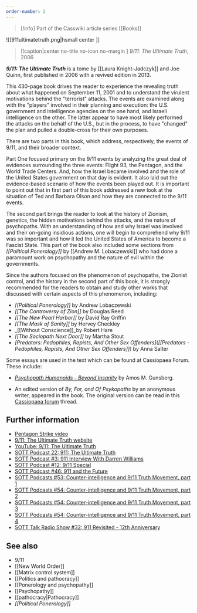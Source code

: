```yaml
---
order-number: 2
---
```

> [!info] Part of the Casswiki article series [[Books]]

![[911ultimatetruth.png|hsmall center ]]
> [!caption|center no-title no-icon no-margin ]
> _9/11: The Ultimate Truth_, 2006

_**9/11: The Ultimate Truth**_ is a tome by [[Laura Knight-Jadczyk]] and Joe Quinn, first published in 2006 with a revived edition in 2013.

This 430-page book drives the reader to experience the revealing truth about what happened on September 11, 2001 and to understand the virulent motivations behind the "terrorist" attacks. The events are examined along with the "players" involved in their planning and execution: the U.S. government and intelligence agencies on the one hand, and Israeli intelligence on the other. The latter appear to have most likely performed the attacks on the behalf of the U.S., but in the process, to have "changed" the plan and pulled a double-cross for their own purposes.

There are two parts in this book, which address, respectively, the events of 9/11, and their broader context.

Part One focused primary on the 9/11 events by analyzing the great deal of evidences surrounding the three events: Flight 93, the Pentagon, and the World Trade Centers. And, how the Israel became involved and the role of the United States government on that day is evident. It also laid out the evidence-based scenario of how the events been played out. It is important to point out that in first part of this book addressed a new look at the situation of Ted and Barbara Olson and how they are connected to the 9/11 events.

The second part brings the reader to look at the history of Zionism, genetics, the hidden motivations behind the attacks, and the nature of psychopaths. With an understanding of how and why Israel was involved and their on-going insidious actions, one will begin to comprehend why 9/11 was so important and how it led the United States of America to become a Fascist State. This part of the book also included some sections from _[[Political Ponerology]]_ by [[Andrew M. Lobaczewski]] who had done a paramount work on psychopathy and the nature of evil within the governments.

Since the authors focused on the phenomenon of psychopaths, the Zionist control, and the history in the second part of this book, it is strongly recommended for the readers to obtain and study other works that discussed with certain aspects of this phenomenon, including:

*   _[[Political Ponerology]]_ by Andrew Lobaczewski
*   _[[The Controversy of Zion]]_ by Douglas Reed
*   _[[The New Pearl Harbor]]_ by David Ray Griffin
*   _[[The Mask of Sanity]]_ by Hervey Checkley
*   _[[Without Conscience]]_by Robert Hare
*   _[[The Sociopath Next Door]]_ by Martha Stout
*   _[Predators: Pedophiles, Rapists, And Other Sex Offenders]([[Predators - Pedophiles, Rapists, And Other Sex Offenders]])_ by Anna Salter

Some essays are used in the text which can be found at Cassiopaea Forum. These include:

*   [_Psychopath Humanoids - Beyond Insanity_](https://cassiopaea.org/forum/index.php?topic=1714.0) by Amos M. Gunsberg.

*   An edited version of _By, For, and Of Psykopaths_ by an anonymous writer, appeared in the book. The original version can be read in this [Cassiopaea forum](https://cassiopaea.org/forum/index.php/topic,1868.0.html) thread.

Further information
-------------------

*   [Pentagon Strike video](http://www.sott.net/article/214988-The-Original-Pentagon-Strike-Flash-Video)
*   [9/11: The Ultimate Truth website](http://911ultimatetruth.com/index.html)
*   [YouTube: 9/11: The Ultimate Truth](http://www.youtube.com/watch?v=DWX1_Gkkksg)
*   [SOTT Podcast 22: 911: The Ultimate Truth](https://cassiopaea.org/forum/index.php/topic,6097.0.html)
*   [SOTT Podcast #3: 911 Interview With Darren Williams](https://cassiopaea.org/forum/index.php/topic,5907.0.html)
*   [SOTT Podcast #12: 9/11 Special](https://cassiopaea.org/forum/index.php/topic,6496.0.html)
*   [SOTT Podcast #46: 911 and the Future](https://cassiopaea.org/forum/index.php/topic,6304.0.html)
*   [SOTT Podcasts #53: Counter-intelligence and 9/11 Truth Movement, part 1](https://cassiopaea.org/forum/index.php/topic,6305.0.html)
*   [SOTT Podcasts #54: Counter-intelligence and 9/11 Truth Movement, part 2](https://cassiopaea.org/forum/index.php/topic,6340.0.html)
*   [SOTT Podcasts #54: Counter-intelligence and 9/11 Truth Movement, part 3](https://cassiopaea.org/forum/index.php/topic,6463.0.html)
*   [SOTT Podcasts #54: Counter-intelligence and 9/11 Truth Movement, part 4](https://cassiopaea.org/forum/index.php/topic,6371.0.html)
*   [SOTT Talk Radio Show #32: 911 Revisited - 12th Anniversary](http://www.sott.net/article/272010-SOTT-Talk-Radio-911-Revisited-12th-Anniversary)

See also
--------

*   9/11
*   [[New World Order]]
*   [[Matrix control system]]
*   [[Politics and pathocracy]]
*   [[Ponerology and psychopathy]]
*   [[Psychopathy]]
*   [[pathocracy|Pathocracy]]
*   _[[Political Ponerology]]_